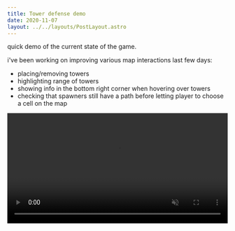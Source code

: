 ```yaml
---
title: Tower defense demo
date: 2020-11-07
layout: ../../layouts/PostLayout.astro
---
```


quick demo of the current state of the game.

i've been working on improving various map interactions last few days:

- placing/removing towers
- highlighting range of towers
- showing info in the bottom right corner when hovering over towers
- checking that spawners still have a path before letting player to choose a
  cell on the map

<video controls autoplay loop muted width="100%">
    <source src='/img/dlog/td-demo.mp4' />
</video>
